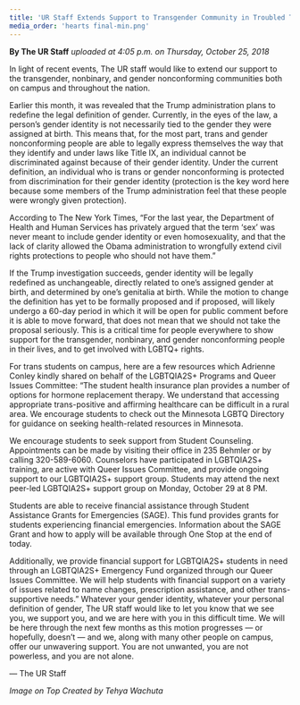 ```yaml
---
title: 'UR Staff Extends Support to Transgender Community in Troubled Times'
media_order: 'hearts final-min.png'
---
```


**By The UR Staff** _uploaded at 4:05 p.m. on Thursday, October 25, 2018_

In light of recent events, The UR staff would like to extend our support to the transgender, nonbinary, and gender nonconforming communities both on campus and throughout the nation.

Earlier this month, it was revealed that the Trump administration plans to redefine the legal definition of gender. Currently, in the eyes of the law, a person’s gender identity is not necessarily tied to the gender they were assigned at birth. This means that, for the most part, trans and gender nonconforming people are able to legally express themselves the way that they identify and under laws like Title IX, an individual cannot be discriminated against because of their gender identity. Under the current definition, an individual who is trans or gender nonconforming is protected from discrimination for their gender identity (protection is the key word here because some members of the Trump administration feel that these people were wrongly given protection).

According to The New York Times, “For the last year, the Department of Health and Human Services has privately argued that the term ‘sex’ was never meant to include gender identity or even homosexuality, and that the lack of clarity allowed the Obama administration to wrongfully extend civil rights protections to people who should not have them.”

If the Trump investigation succeeds, gender identity will be legally redefined as unchangeable, directly related to one’s assigned gender at birth, and determined by one’s genitalia at birth. While the motion to change the definition has yet to be formally proposed and if proposed, will likely undergo a 60-day period in which it will be open for public comment before it is able to move forward, that does not mean that we should not take the proposal seriously. This is a critical time for people everywhere to show support for the transgender, nonbinary, and gender nonconforming people in their lives, and to get involved with LGBTQ+ rights.

For trans students on campus, here are a few resources which Adrienne Conley kindly shared on behalf of the LGBTQIA2S+ Programs and Queer Issues Committee:
“The student health insurance plan provides a number of options for hormone replacement therapy. We understand that accessing appropriate trans-positive and affirming healthcare can be difficult in a rural area.  We encourage students to check out the Minnesota LGBTQ Directory for guidance on seeking health-related resources in Minnesota.

We encourage students to seek support from Student Counseling.  Appointments can be made by visiting their office in 235 Behmler or by calling 320-589-6060.  Counselors have participated in LGBTQIA2S+ training, are active with Queer Issues Committee, and provide ongoing support to our LGBTQIA2S+ support group.  Students may attend the next peer-led LGBTQIA2S+ support group on Monday, October 29 at 8 PM.

Students are able to receive financial assistance through Student Assistance Grants for Emergencies (SAGE).  This fund provides grants for students experiencing financial emergencies.  Information about the SAGE Grant and how to apply will be available through One Stop at the end of today.

Additionally, we provide financial support for LGBTQIA2S+ students in need through an LGBTQIA2S+ Emergency Fund organized through our Queer Issues Committee.  We will help students with financial support on a variety of issues related to name changes, prescription assistance, and other trans-supportive needs.”
Whatever your gender identity, whatever your personal definition of gender, The UR staff would like to let you know that we see you, we support you, and we are here with you in this difficult time. We will be here through the next few months as this motion progresses — or hopefully, doesn’t — and we, along with many other people on campus, offer our unwavering support. You are not unwanted, you are not powerless, and you are not alone.

— The UR Staff

_Image on Top Created by Tehya Wachuta_
